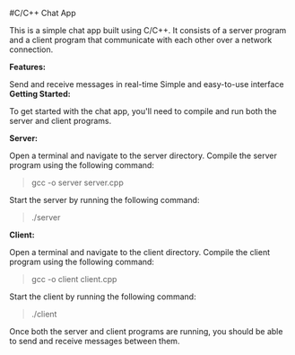 #C/C++ Chat App

This is a simple chat app built using C/C++. It consists of a server program and a client program that communicate with each other over a network connection.

**Features:**

Send and receive messages in real-time
Simple and easy-to-use interface
**Getting Started:**

To get started with the chat app, you'll need to compile and run both the server and client programs.

**Server:**

Open a terminal and navigate to the server directory.
Compile the server program using the following command:

>gcc -o server server.cpp

Start the server by running the following command:
>./server

**Client:**

Open a terminal and navigate to the client directory.
Compile the client program using the following command:

>gcc -o client client.cpp

Start the client by running the following command:

>./client

Once both the server and client programs are running, you should be able to send and receive messages between them.

